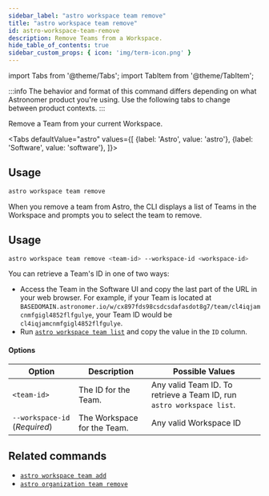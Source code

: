 ```yaml
---
sidebar_label: "astro workspace team remove"
title: "astro workspace team remove"
id: astro-workspace-team-remove
description: Remove Teams from a Workspace.
hide_table_of_contents: true
sidebar_custom_props: { icon: 'img/term-icon.png' }
---
```


import Tabs from '@theme/Tabs';
import TabItem from '@theme/TabItem';

:::info
The behavior and format of this command differs depending on what Astronomer product you're using. Use the following tabs to change between product contexts.
:::

Remove a Team from your current Workspace.

<Tabs
defaultValue="astro"
values={[
{label: 'Astro', value: 'astro'},
{label: 'Software', value: 'software'},
]}>

<TabItem value="astro">

## Usage

```sh
astro workspace team remove
```

When you remove a team from Astro, the CLI displays a list of Teams in the Workspace and prompts you to select the team to remove.

</TabItem>
<TabItem value="software">

## Usage

```sh
astro workspace team remove <team-id> --workspace-id <workspace-id>
```

You can retrieve a Team's ID in one of two ways:

- Access the Team in the Software UI and copy the last part of the URL in your web browser. For example, if your Team is located at `BASEDOMAIN.astronomer.io/w/cx897fds98csdcsdafasdot8g7/team/cl4iqjamcnmfgigl4852flfgulye`, your Team ID would be `cl4iqjamcnmfgigl4852flfgulye`.
- Run [`astro workspace team list`](#astro-workspace-team-list) and copy the value in the `ID` column.

#### Options

| Option                        | Description                 | Possible Values                                                       |
| ----------------------------- | --------------------------- | --------------------------------------------------------------------- |
| `<team-id>`                   | The ID for the Team.        | Any valid Team ID. To retrieve a Team ID, run `astro workspace list`. |
| `--workspace-id` (_Required_) | The Workspace for the Team. | Any valid Workspace ID                                                |

</TabItem>
</Tabs>

## Related commands

- [`astro workspace team add`](cli/astro-workspace-team-add.md)
- [`astro organization team remove`](cli/astro-organization-team-delete.md)
